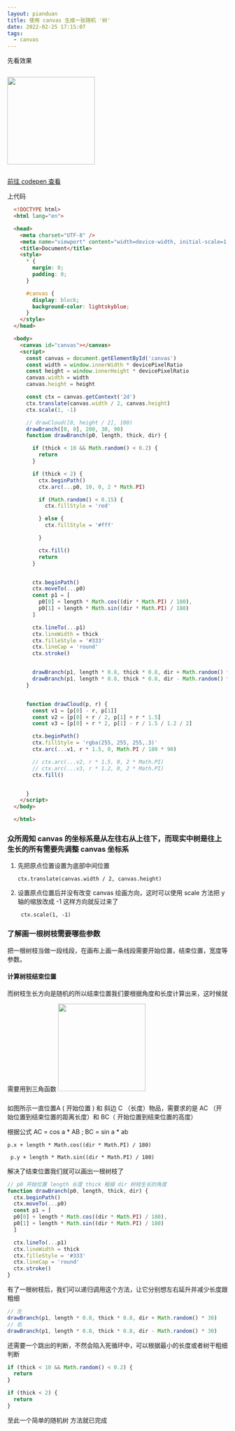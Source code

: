 ```yaml
---
layout: pianduan
title: 使用 canvas 生成一张随机 '树'
date: 2022-02-25 17:15:07
tags:
  - canvas
---
```


先看效果

<img src="/images/使用canvas生成一张随机树/01.png" width="200px" style="margin:1em 0" />

[前往 codepen 查看](https://codepen.io/pan-chen/pen/QWoeLoy)

上代码

```html
  <!DOCTYPE html>
  <html lang="en">

  <head>
    <meta charset="UTF-8" />
    <meta name="viewport" content="width=device-width, initial-scale=1.0" />
    <title>Document</title>
    <style>
      * {
        margin: 0;
        padding: 0;
      }

      #canvas {
        display: block;
        background-color: lightskyblue;
      }
    </style>
  </head>

  <body>
    <canvas id="canvas"></canvas>
    <script>
      const canvas = document.getElementById('canvas')
      const width = window.innerWidth * devicePixelRatio
      const height = window.innerHeight * devicePixelRatio
      canvas.width = width
      canvas.height = height

      const ctx = canvas.getContext('2d')
      ctx.translate(canvas.width / 2, canvas.height)
      ctx.scale(1, -1)

      // drawCloud([0, height / 2], 100)
      drawBranch([0, 0], 200, 30, 90)
      function drawBranch(p0, length, thick, dir) {

        if (thick < 10 && Math.random() < 0.2) {
          return
        }

        if (thick < 2) {
          ctx.beginPath()
          ctx.arc(...p0, 10, 0, 2 * Math.PI)

          if (Math.random() < 0.15) {
            ctx.fillStyle = 'red'

          } else {
            ctx.fillStyle = '#fff'

          }

          ctx.fill()
          return
        }


        ctx.beginPath()
        ctx.moveTo(...p0)
        const p1 = [
          p0[0] + length * Math.cos((dir * Math.PI) / 180),
          p0[1] + length * Math.sin((dir * Math.PI) / 180)
        ]

        ctx.lineTo(...p1)
        ctx.lineWidth = thick
        ctx.filleStyle = '#333'
        ctx.lineCap = 'round'
        ctx.stroke()


        drawBranch(p1, length * 0.8, thick * 0.8, dir + Math.random() * 30)
        drawBranch(p1, length * 0.8, thick * 0.8, dir - Math.random() * 30)
      }


      function drawCloud(p, r) {
        const v1 = [p[0] - r, p[1]]
        const v2 = [p[0] + r / 2, p[1] + r * 1.5]
        const v3 = [p[0] + r * 2, p[1] - r / 1.5 / 1.2 / 2]

        ctx.beginPath()
        ctx.fillStyle = 'rgba(255, 255, 255,.3)'
        ctx.arc(...v1, r * 1.5, 0, Math.PI / 180 * 90)

        // ctx.arc(...v2, r * 1.5, 0, 2 * Math.PI)
        // ctx.arc(...v3, r * 1.2, 0, 2 * Math.PI)
        ctx.fill()


      }
    </script>
  </body>

  </html>
```

### 众所周知 canvas 的坐标系是从左往右从上往下，而现实中树是往上生长的所有需要先调整 canvas 坐标系

1. 先把原点位置设置为底部中间位置

   `ctx.translate(canvas.width / 2, canvas.height)`

2. 设置原点位置后并没有改变 canvas 绘画方向，这时可以使用 scale 方法把 y 轴的缩放改成 -1 这样方向就反过来了

   ` ctx.scale(1, -1)`

### 了解画一根树枝需要哪些参数

把一根树枝当做一段线段，在画布上画一条线段需要开始位置，结束位置，宽度等参数。

#### 计算树枝结束位置

而树枝生长方向是随机的所以结束位置我们要根据角度和长度计算出来，这时候就需要用到三角函数
<img src="/images/使用canvas生成一张随机树/02.png" width="200px" style="margin:1em 0" />

如图所示一直位置A ( 开始位置  ) 和 斜边 C （长度）物品，需要求的是 AC （开始位置到结束位置的距离长度）和 BC（ 开始位置到结束位置的高度）

根据公式 AC = cos a * AB ; BC = sin a * ab

`p.x + length * Math.cos((dir * Math.PI) / 180)`

` p.y + length * Math.sin((dir * Math.PI) / 180)`

解决了结束位置我们就可以画出一根树枝了

```javascript
// p0 开始位置 length 长度 thick 粗细 dir 树枝生长的角度
function drawBranch(p0, length, thick, dir) {
  ctx.beginPath()
  ctx.moveTo(...p0)
  const p1 = [
  p0[0] + length * Math.cos((dir * Math.PI) / 180),
  p0[1] + length * Math.sin((dir * Math.PI) / 180)
  ]

  ctx.lineTo(...p1)
  ctx.lineWidth = thick
  ctx.filleStyle = '#333'
  ctx.lineCap = 'round'
  ctx.stroke()
}
```

有了一根树枝后，我们可以递归调用这个方法，让它分别想左右延升并减少长度跟粗细

```javascript
// 左
drawBranch(p1, length * 0.8, thick * 0.8, dir + Math.random() * 30)
// 右
drawBranch(p1, length * 0.8, thick * 0.8, dir - Math.random() * 30)
```

还需要一个跳出的判断，不然会陷入死循环中，可以根据最小的长度或者树干粗细判断

```javascript
if (thick < 10 && Math.random() < 0.2) {
  return
}

if (thick < 2) {
  return
}
```

至此一个简单的随机树 方法就已完成

